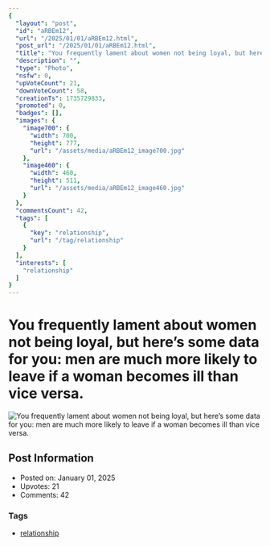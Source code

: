 ```yaml
---
{
  "layout": "post",
  "id": "aRBEm12",
  "url": "/2025/01/01/aRBEm12.html",
  "post_url": "/2025/01/01/aRBEm12.html",
  "title": "You frequently lament about women not being loyal, but here’s some data for you: men are much more likely to leave if a woman becomes ill than vice versa.",
  "description": "",
  "type": "Photo",
  "nsfw": 0,
  "upVoteCount": 21,
  "downVoteCount": 58,
  "creationTs": 1735729833,
  "promoted": 0,
  "badges": [],
  "images": {
    "image700": {
      "width": 700,
      "height": 777,
      "url": "/assets/media/aRBEm12_image700.jpg"
    },
    "image460": {
      "width": 460,
      "height": 511,
      "url": "/assets/media/aRBEm12_image460.jpg"
    }
  },
  "commentsCount": 42,
  "tags": [
    {
      "key": "relationship",
      "url": "/tag/relationship"
    }
  ],
  "interests": [
    "relationship"
  ]
}
---
```


# You frequently lament about women not being loyal, but here’s some data for you: men are much more likely to leave if a woman becomes ill than vice versa.

![You frequently lament about women not being loyal, but here’s some data for you: men are much more likely to leave if a woman becomes ill than vice versa.](/assets/media/aRBEm12_image700.jpg)

## Post Information

- Posted on: January 01, 2025
- Upvotes: 21
- Comments: 42

### Tags

- [relationship](/tag/relationship)
